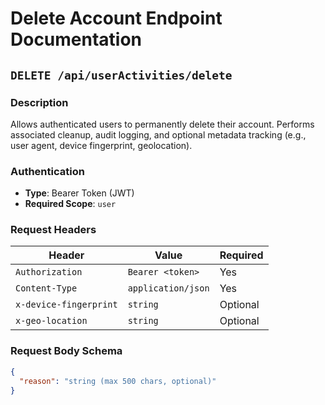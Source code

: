 # Delete Account Endpoint Documentation

## `DELETE /api/userActivities/delete`

### Description
Allows authenticated users to permanently delete their account. Performs associated cleanup, audit logging, and optional metadata tracking (e.g., user agent, device fingerprint, geolocation).

### Authentication
- **Type**: Bearer Token (JWT)
- **Required Scope**: `user`

### Request Headers
| Header | Value | Required |
|--------|-------|----------|
| `Authorization` | `Bearer <token>` | Yes |
| `Content-Type` | `application/json` | Yes |
| `x-device-fingerprint` | `string` | Optional |
| `x-geo-location` | `string` | Optional |

### Request Body Schema
```json
{
  "reason": "string (max 500 chars, optional)"
}
